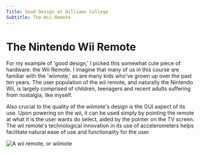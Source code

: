 ```yaml
---
Title: Good Design at Williams College
Subtitle: The Wii Remote
---
```

# The Nintendo Wii Remote

For my example of 'good design,' I picked this somewhat cute piece of hardware: the Wii Remote. I imagine that many of us in this course are familiar with the 'wiimote,' as are many kids who've grown up over the past ten years. The user population of the wii remote, and naturally the Nintendo Wii, is largely comprised of children, teenagers and recent adults suffering from nostalgia, like myself. 



Also crucial to the quality of the wiimote's design is the GUI aspect of its use. Upon powering on the wii, it can be used simply by pointing the remote at what it is the user wants do select, aided by the pointer on the TV screen. The wii remote's technological innovation in its use of accelerometers helps facilitate natural ease of use and functionality for the user. 

![A wii remote, or wiimote](https://drive.google.com/file/d/1GK1Buc2wk5dcEuEnVeDOVDKNOFlI3XBM/view?usp=sharing)


